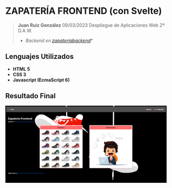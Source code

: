 # ZAPATERÍA FRONTEND (con Svelte)

> **Juan Ruiz González**
> 09/03/2023
> Despliegue de Aplicaciones Web 
> 2º D.A.W.
> - *Backend en [zapateriabackend](https://github.com/JuUaAn270/ZapateriaFrontend)**


## Lenguajes Utilizados

- **HTML 5**
- **CSS 3**
- **Javascript (EcmaScript 6)**

## Resultado Final
![image](Web.png)


